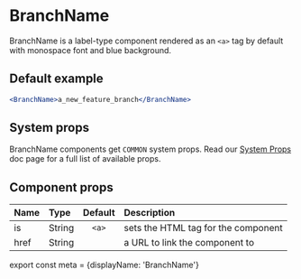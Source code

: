# BranchName

BranchName is a label-type component rendered as an `<a>` tag by default with monospace font and blue background.

## Default example

```.jsx
<BranchName>a_new_feature_branch</BranchName>
```

## System props

BranchName components get `COMMON` system props. Read our [System Props](/system-props) doc page for a full list of available props.

## Component props

| Name | Type | Default | Description |
| :- | :- | :-: | :- |
| is | String | `<a>` | sets the HTML tag for the component |
| href | String | | a URL to link the component to |

export const meta = {displayName: 'BranchName'}
